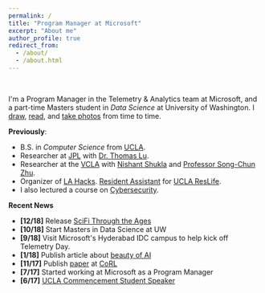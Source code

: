 ```yaml
---
permalink: /
title: "Program Manager at Microsoft"
excerpt: "About me"
author_profile: true
redirect_from: 
  - /about/
  - /about.html
---
```

<br> 

I'm a Program Manager in the Telemetry & Analytics team at Microsoft, and a part-time Masters student in _Data Science_ at University of Washington. I [draw](https://instagram.com/bykfrankc), [read](https://goodreads.com/kfrankc), and [take photos](https://kfrankc.com/photos) from time to time.

**Previously**:
- B.S. in _Computer Science_ from [UCLA](http://www.ucla.edu/).
- Researcher at [JPL](https://www.jpl.nasa.gov/) with [Dr. Thomas Lu](https://www.linkedin.com/in/tom-lu-a0572329/).
- Researcher at the [VCLA](http://vcla.stat.ucla.edu/) with [Nishant Shukla](http://shukla.io/) and [Professor Song-Chun Zhu](http://www.stat.ucla.edu/~sczhu/index.html).
- Organizer of [LA Hacks](https://lahacks.com/). [Resident Assistant](https://reslife.ucla.edu/employment/ra) for [UCLA ResLife](https://reslife.ucla.edu/).
- I also lectured a course on [Cybersecurity](https://kfrankc.me/cs88s/).

**Recent News**

- **[12/18]** Release [SciFi Through the Ages](https://scifithroughtheages.com)
- **[10/18]** Start Masters in Data Science at UW
- **[9/18]** Visit Microsoft's Hyderabad IDC campus to help kick off Telemetry Day.
- **[1/18]** Publish article about [beauty of AI](https://hackernoon.com/the-beauty-of-human-learning-intelligence-5007025826f6)
- **[11/17]** Publish [paper](https://kfrankc.me/files/CoRL_2017.pdf) at [CoRL](http://www.robot-learning.org/)
- **[7/17]** Started working at Microsoft as a Program Manager
- **[6/17]** [UCLA Commencement Student Speaker](https://www.youtube.com/watch?v=wr6u5Q-SZRo&feature=youtu.be&t=1h59m20s)






